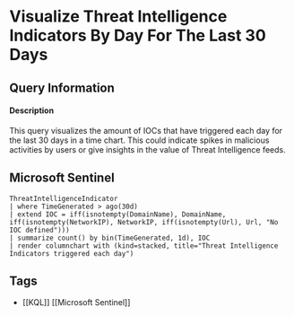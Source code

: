 # Visualize Threat Intelligence Indicators By Day For The Last 30 Days

## Query Information

#### Description
This query visualizes the amount of IOCs that have triggered each day for the last 30 days in a time chart. This could indicate spikes in malicious activities by users or give insights in the value of Threat Intelligence feeds. 
## Microsoft Sentinel
```kusto
ThreatIntelligenceIndicator
| where TimeGenerated > ago(30d)
| extend IOC = iff(isnotempty(DomainName), DomainName, 
iff(isnotempty(NetworkIP), NetworkIP, iff(isnotempty(Url), Url, "No IOC defined")))
| summarize count() by bin(TimeGenerated, 1d), IOC
| render columnchart with (kind=stacked, title="Threat Intelligence Indicators triggered each day")
```
## Tags
- [[KQL]] [[Microsoft Sentinel]]